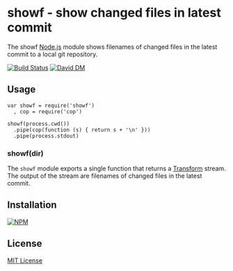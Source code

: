 # showf - show changed files in latest commit

The showf [Node.js](http://nodejs.org/) module shows filenames of changed files in the latest commit to a local git repository. 

[![Build Status](https://secure.travis-ci.org/michaelnisi/showf.png)](http://travis-ci.org/michaelnisi/showf) [![David DM](https://david-dm.org/michaelnisi/showf.png)](http://david-dm.org/michaelnisi/showf)

## Usage
   
    var showf = require('showf')
      , cop = require('cop')

    showf(process.cwd())
      .pipe(cop(function (s) { return s + '\n' }))
      .pipe(process.stdout)

### showf(dir)

The `showf` module exports a single function that returns a [Transform](http://nodejs.org/api/stream.html#stream_class_stream_transform) stream. The output of the stream are filenames of changed files in the latest commit.

## Installation

[![NPM](https://nodei.co/npm/showf.png)](https://npmjs.org/package/showf)

## License

[MIT License](https://raw.github.com/michaelnisi/showf/master/LICENSE)
